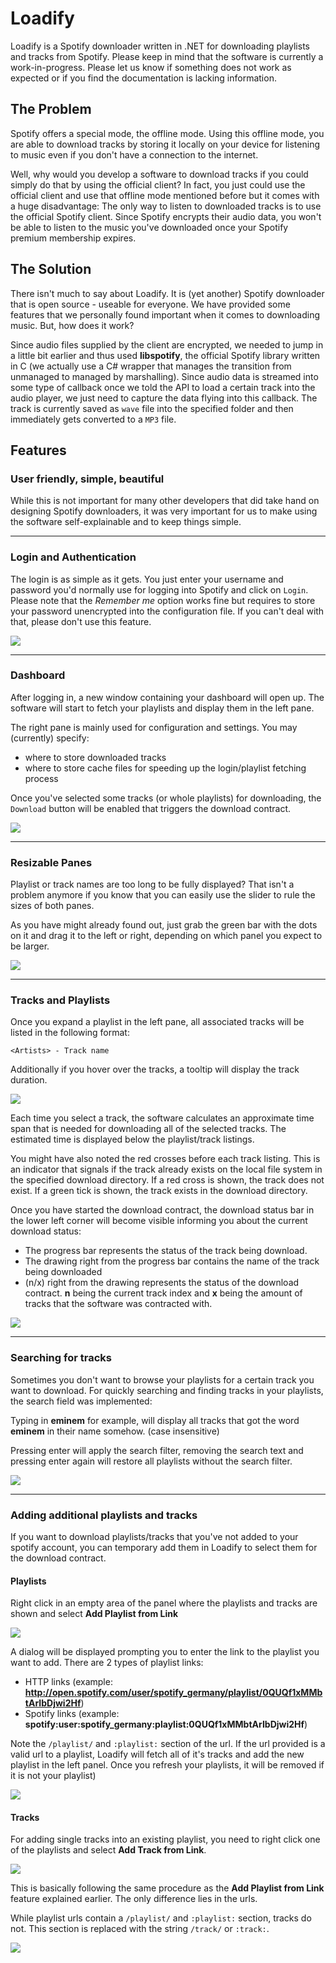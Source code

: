 Loadify
=======
Loadify is a Spotify downloader written in .NET for downloading playlists and tracks from Spotify.
Please keep in mind that the software is currently a work-in-progress. Please let us know if something does not work as expected or if you find the documentation is lacking information.

The Problem
-
Spotify offers a special mode, the offline mode. Using this offline mode, you are able to download tracks by storing it locally on your device for listening to music even if you don't have a connection to the internet.

Well, why would you develop a software to download tracks if you could simply do that by using the official client? In fact, you just could use the official client and use that offline mode mentioned before but it comes with a huge disadvantage: The only way to listen to downloaded tracks is to use the official Spotify client. Since Spotify encrypts their audio data, you won't be able to listen to the music you've downloaded once your Spotify premium membership expires.


The Solution
-
There isn't much to say about Loadify. It is (yet another) Spotify downloader that is open source - useable for everyone. We have provided some features that we personally found important when it comes to downloading music. But, how does it work?

Since audio files supplied by the client are encrypted, we needed to jump in a little bit earlier and thus used **libspotify**, the official Spotify library written in C (we actually use a C# wrapper that manages the transition from unmanaged to managed by marshalling). Since audio data is streamed into some type of callback once we told the API to load a certain track into the audio player, we just need to capture the data flying into this callback. The track is currently saved as `wave` file into the specified folder and then immediately gets converted to a `MP3` file.

Features
-

### User friendly, simple, beautiful
While this is not important for many other developers that did take hand on designing Spotify downloaders, it was very important for us to make using the software self-explainable and to keep things simple.

***

### Login and Authentication
The login is as simple as it gets. You just enter your username and password you'd normally use for logging into Spotify and click on `Login`. Please note that the _Remember me_ option works fine but requires to store your password unencrypted into the configuration file. If you can't deal with that, please don't use this feature.

![](http://i.epvpimg.com/JYQCg.png)


***

### Dashboard
After logging in, a new window containing your dashboard will open up. The software will start to fetch your playlists and display them in the left pane. 

The right pane is mainly used for configuration and settings. You may (currently) specify:
* where to store downloaded tracks
* where to store cache files for speeding up the login/playlist fetching process

Once you've selected some tracks (or whole playlists) for downloading, the `Download` button will be enabled that triggers the download contract.

![](http://i.epvpimg.com/LYhwg.png)


***

### Resizable Panes
Playlist or track names are too long to be fully displayed? That isn't a problem anymore if you know that you can easily use the slider to rule the sizes of both panes.

As you have might already found out, just grab the green bar with the dots on it and drag it to the left or right, depending on which panel you expect to be larger.

![](http://i.epvpimg.com/39FGe.png)


***

### Tracks and Playlists
Once you expand a playlist in the left pane, all associated tracks will be listed in the following format:

`<Artists> - Track name`

Additionally if you hover over the tracks, a tooltip will display the track duration.

![](http://i.epvpimg.com/Tdweh.png)

Each time you select a track, the software calculates an approximate time span that is needed for downloading all of the selected tracks. The estimated time is displayed below the playlist/track listings.

You might have also noted the red crosses before each track listing. This is an indicator that signals if the track already exists on the local file system in the specified download directory. If a red cross is shown, the track does not exist. If a green tick is shown, the track exists in the download directory.

Once you have started the download contract, the download status bar in the lower left corner will become visible informing you about the current download status: 

* The progress bar represents the status of the track being download.
* The drawing right from the progress bar contains the name of the track being downloaded
* (n/x) right from the drawing represents the status of the download contract. **n** being the current track index and **x** being the amount of tracks that the software was contracted with.

![](http://i.epvpimg.com/7xRkd.png)


***

### Searching for tracks
Sometimes you don't want to browse your playlists for a certain track you want to download. For quickly searching and finding tracks in your playlists, the search field was implemented:

Typing in __eminem__ for example, will display all tracks that got the word __eminem__ in their name somehow. (case insensitive)

Pressing enter will apply the search filter, removing the search text and pressing enter again will restore all playlists without the search filter.

![](http://i.epvpimg.com/cxSdf.png)


***

### Adding additional playlists and tracks
If you want to download playlists/tracks that you've not added to your spotify account, you can temporary add them in Loadify to select them for the download contract.

#### Playlists
Right click in an empty area of the panel where the playlists and tracks are shown and select __Add Playlist from Link__

![](http://i.epvpimg.com/WHjrc.png)

A dialog will be displayed prompting you to enter the link to the playlist you want to add. There are 2 types of playlist links:
* HTTP links (example: __http://open.spotify.com/user/spotify_germany/playlist/0QUQf1xMMbtArIbDjwi2Hf__)
* Spotify links (example: __spotify:user:spotify_germany:playlist:0QUQf1xMMbtArIbDjwi2Hf__)

Note the `/playlist/` and `:playlist:` section of the url.
If the url provided is a valid url to a playlist, Loadify will fetch all of it's tracks and add the new playlist in the left panel. Once you refresh your playlists, it will be removed if it is not your playlist)

![](http://i.epvpimg.com/hECMb.png)


#### Tracks
For adding single tracks into an existing playlist, you need to right click one of the playlists and select __Add Track from Link__. 

![](http://i.epvpimg.com/3TWTd.png)

This is basically following the same procedure as the __Add Playlist from Link__ feature explained earlier. The only difference lies in the urls.

While playlist urls contain a `/playlist/` and `:playlist:` section, tracks do not. This section is replaced with the string `/track/` or `:track:`.

![](http://i.epvpimg.com/0kouc.png)

